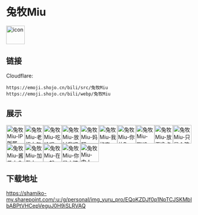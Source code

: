 # 兔牧Miu
<img src="https://emoji.shojo.cn/bili/src/兔牧Miu/icon.png" width="50" height="50" alt="icon">

## 链接
Cloudflare:
```
https://emoji.shojo.cn/bili/src/兔牧Miu
https://emoji.shojo.cn/bili/webp/兔牧Miu
```
## 展示
<img src="https://emoji.shojo.cn/bili/src/兔牧Miu/兔牧Miu-IP所属.png" width="50" height="50" alt="兔牧Miu-IP所属"><img src="https://emoji.shojo.cn/bili/src/兔牧Miu/兔牧Miu-老板大气.png" width="50" height="50" alt="兔牧Miu-老板大气"><img src="https://emoji.shojo.cn/bili/src/兔牧Miu/兔牧Miu-吃啥呢.png" width="50" height="50" alt="兔牧Miu-吃啥呢"><img src="https://emoji.shojo.cn/bili/src/兔牧Miu/兔牧Miu-放过我吧.png" width="50" height="50" alt="兔牧Miu-放过我吧"><img src="https://emoji.shojo.cn/bili/src/兔牧Miu/兔牧Miu-妈呀.png" width="50" height="50" alt="兔牧Miu-妈呀"><img src="https://emoji.shojo.cn/bili/src/兔牧Miu/兔牧Miu-我的宝.png" width="50" height="50" alt="兔牧Miu-我的宝"><img src="https://emoji.shojo.cn/bili/src/兔牧Miu/兔牧Miu-你放P.png" width="50" height="50" alt="兔牧Miu-你放P"><img src="https://emoji.shojo.cn/bili/src/兔牧Miu/兔牧Miu-mua一下.png" width="50" height="50" alt="兔牧Miu-mua一下"><img src="https://emoji.shojo.cn/bili/src/兔牧Miu/兔牧Miu-放干净点.png" width="50" height="50" alt="兔牧Miu-放干净点"><img src="https://emoji.shojo.cn/bili/src/兔牧Miu/兔牧Miu-只是个孩子.png" width="50" height="50" alt="兔牧Miu-只是个孩子"><img src="https://emoji.shojo.cn/bili/src/兔牧Miu/兔牧Miu-酱紫小？.png" width="50" height="50" alt="兔牧Miu-酱紫小？"><img src="https://emoji.shojo.cn/bili/src/兔牧Miu/兔牧Miu-加载中.png" width="50" height="50" alt="兔牧Miu-加载中"><img src="https://emoji.shojo.cn/bili/src/兔牧Miu/兔牧Miu-在一起.png" width="50" height="50" alt="兔牧Miu-在一起"><img src="https://emoji.shojo.cn/bili/src/兔牧Miu/兔牧Miu-你是小猪.png" width="50" height="50" alt="兔牧Miu-你是小猪"><img src="https://emoji.shojo.cn/bili/src/兔牧Miu/兔牧Miu-中！.png" width="50" height="50" alt="兔牧Miu-中！">

## 下载地址

https://shamiko-my.sharepoint.com/:u:/g/personal/img_yuru_pro/EQoKZDJf0p1NpTCJSKMbIbABPtVHCepVeguJ0H9iSLRVAQ